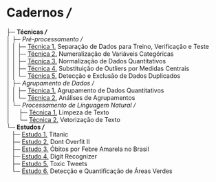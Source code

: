 # Cadernos */*  
├─ **Técnicas */***  
│&nbsp;├─ *Pré-processamento /*  
│&nbsp;│&nbsp;├─ [Técnica 1.](https://github.com/alexandre11aa/notebooks/blob/main/techniques/preprocessing/separacao_de_dados_treinamento_validacao_teste.ipynb) Separação de Dados para Treino, Verificação e Teste  
│&nbsp;│&nbsp;├─ [Técnica 2.](https://github.com/alexandre11aa/notebooks/blob/main/techniques/preprocessing/numeralizacao_de_variaveis_categoricas.ipynb) Numeralização de Variáveis Categóricas  
│&nbsp;│&nbsp;├─ [Técnica 3.](https://github.com/alexandre11aa/notebooks/blob/main/techniques/preprocessing/normalizacao_de_dados.ipynb) Normalização de Dados Quantitativos  
│&nbsp;│&nbsp;├─ [Técnica 4.](https://github.com/alexandre11aa/notebooks/blob/main/techniques/preprocessing/substituicao_por_medidas_centrais.ipynb) Substituição de Outliers por Medidas Centrais  
│&nbsp;│&nbsp;└─ [Técnica 5.](https://github.com/alexandre11aa/notebooks/blob/main/techniques/preprocessing/deteccao_e_exclusao_de_dados_duplicados.ipynb) Detecção e Exclusão de Dados Duplicados   
│&nbsp;├─ *Agrupamento de Dados /*  
│&nbsp;│&nbsp;├─ [Técnica 1.](https://github.com/alexandre11aa/notebooks/blob/main/techniques/cluster/agrupamento_de_dados.ipynb) Agrupamento de Dados Quantitativos  
│&nbsp;│&nbsp;└─ [Técnica 2.](https://github.com/alexandre11aa/notebooks/blob/main/techniques/cluster/analises_de_agrupamentos.ipynb) Análises de Agrupamentos  
│&nbsp;└─ *Processamento de Linguagem Natural /*  
│&nbsp;&nbsp;&nbsp;&nbsp; ├─ [Técnica 1.](https://github.com/alexandre11aa/notebooks/blob/main/techniques/nlp/limpeza_de_texto.ipynb) Limpeza de Texto  
│&nbsp;&nbsp;&nbsp;&nbsp; └─ [Técnica 2.](https://github.com/alexandre11aa/notebooks/blob/main/techniques/nlp/vetorizacao_de_texto.ipynb) Vetorização de Texto  
└─ **Estudos */***  
&nbsp;&nbsp;&nbsp;├─ [Estudo 1.](https://github.com/alexandre11aa/notebooks/blob/main/studies/titanic/titanic.ipynb) Titanic  
&nbsp;&nbsp;&nbsp;├─ [Estudo 2.](https://github.com/alexandre11aa/notebooks/blob/main/studies/dont_overfit_ii/dont_overfit_ii.ipynb) Dont Overfit II  
&nbsp;&nbsp;&nbsp;├─ [Estudo 3.](https://github.com/alexandre11aa/notebooks/blob/main/studies/obitos_por_fa/obitos_por_fa.ipynb) Óbitos por Febre Amarela no Brasil  
&nbsp;&nbsp;&nbsp;├─ [Estudo 4.](https://github.com/alexandre11aa/notebooks/blob/main/studies/digit_recognizer/digit_recognizer.ipynb) Digit Recognizer  
&nbsp;&nbsp;&nbsp;├─ [Estudo 5.](https://github.com/alexandre11aa/notebooks/blob/main/studies/toxic_tweets/final_project.ipynb) Toxic Tweets  
&nbsp;&nbsp;&nbsp;└─ [Estudo 6.](https://github.com/alexandre11aa/notebooks/blob/main/studies/areas_verdes/final_project.ipynb) Detecção e Quantificação de Áreas Verdes
